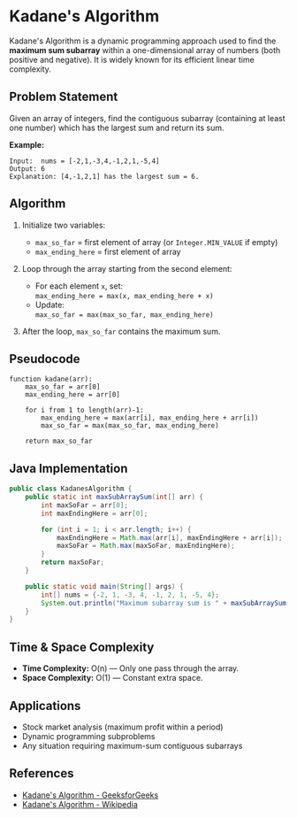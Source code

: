 # Kadane's Algorithm

Kadane's Algorithm is a dynamic programming approach used to find the **maximum sum subarray** within a one-dimensional array of numbers (both positive and negative). It is widely known for its efficient linear time complexity.

## Problem Statement

Given an array of integers, find the contiguous subarray (containing at least one number) which has the largest sum and return its sum.

**Example:**
```
Input:  nums = [-2,1,-3,4,-1,2,1,-5,4]
Output: 6
Explanation: [4,-1,2,1] has the largest sum = 6.
```

## Algorithm

1. Initialize two variables:
   - `max_so_far` = first element of array (or `Integer.MIN_VALUE` if empty)
   - `max_ending_here` = first element of array

2. Loop through the array starting from the second element:
   - For each element `x`, set:  
     `max_ending_here = max(x, max_ending_here + x)`
   - Update:  
     `max_so_far = max(max_so_far, max_ending_here)`

3. After the loop, `max_so_far` contains the maximum sum.

## Pseudocode

```
function kadane(arr):
    max_so_far = arr[0]
    max_ending_here = arr[0]

    for i from 1 to length(arr)-1:
        max_ending_here = max(arr[i], max_ending_here + arr[i])
        max_so_far = max(max_so_far, max_ending_here)

    return max_so_far
```

## Java Implementation

```java
public class KadanesAlgorithm {
    public static int maxSubArraySum(int[] arr) {
        int maxSoFar = arr[0];
        int maxEndingHere = arr[0];

        for (int i = 1; i < arr.length; i++) {
            maxEndingHere = Math.max(arr[i], maxEndingHere + arr[i]);
            maxSoFar = Math.max(maxSoFar, maxEndingHere);
        }
        return maxSoFar;
    }

    public static void main(String[] args) {
        int[] nums = {-2, 1, -3, 4, -1, 2, 1, -5, 4};
        System.out.println("Maximum subarray sum is " + maxSubArraySum(nums));
    }
}
```

## Time & Space Complexity

- **Time Complexity:** O(n) — Only one pass through the array.
- **Space Complexity:** O(1) — Constant extra space.

## Applications

- Stock market analysis (maximum profit within a period)
- Dynamic programming subproblems
- Any situation requiring maximum-sum contiguous subarrays

## References

- [Kadane's Algorithm - GeeksforGeeks](https://www.geeksforgeeks.org/largest-sum-contiguous-subarray/)
- [Kadane's Algorithm - Wikipedia](https://en.wikipedia.org/wiki/Maximum_subarray_problem)
